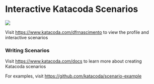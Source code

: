 # Interactive Katacoda Scenarios

[![](http://shields.katacoda.com/katacoda/dfrnascimento/count.svg)](https://www.katacoda.com/dfrnascimento "Get your profile on Katacoda.com")

Visit https://www.katacoda.com/dfrnascimento to view the profile and interactive scenarios

### Writing Scenarios
Visit https://www.katacoda.com/docs to learn more about creating Katacoda scenarios

For examples, visit https://github.com/katacoda/scenario-example
